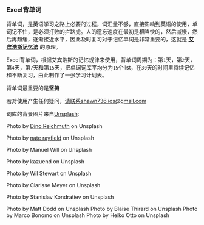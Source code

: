 ### Excel背单词
背单词，是英语学习之路上必要的过程，词汇量不够，直接影响到英语的使用，单词记不住，是必须打败的拦路虎。人的遗忘速度在最初是相当快的，然后减慢，然后再趋缓，逐渐接近水平，因此及时复习对于记忆单词是非常重要的，这就是 __[艾宾浩斯记忆法](https://baike.baidu.com/item/艾宾浩斯记忆法)__ 的原理。

Excel背单词，根据艾宾浩斯的记忆规律来使用，背单词周期为：第`1`天，第`2`天，第`4`天，第`7`天和第`15`天，把单词词库平均分为`15`个list，在`30`天的时间里持续记忆和不断复习，由此制作了一张学习计划表。

背单词最重要的是**坚持**

若对使用产生任何疑问，请联系shawn736.ios@gmail.com

词库的背景图片来自[Unsplash](https://unsplash.com/search/photos/star?utm_source=unsplash&utm_medium=referral&utm_content=creditCopyText):

Photo by [Dino Reichmuth](https://unsplash.com/photos/d6yDSisNi4w?utm_source=unsplash&utm_medium=referral&utm_content=creditCopyText) on Unsplash

Photo by [nate rayfield](https://unsplash.com/photos/_WR6tUIAJe8?utm_source=unsplash&utm_medium=referral&utm_content=creditCopyText) on Unsplash

Photo by Manuel Will on Unsplash

Photo by kazuend on Unsplash

Photo by Wil Stewart on Unsplash

Photo by Clarisse Meyer on Unsplash

Photo by Stanislav Kondratiev on Unsplash

Photo by Matt Dodd on Unsplash
Photo by Blaise Thirard on Unsplash
Photo by Marco Bonomo on Unsplash
Photo by Heiko Otto on Unsplash
